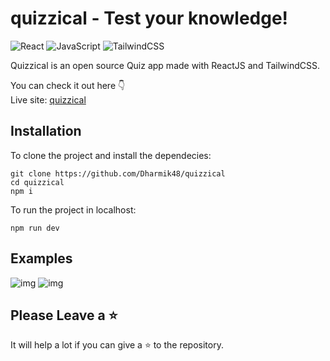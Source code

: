 # <b>quizzical</b> - Test your knowledge!

![React](https://img.shields.io/badge/react-%2320232a.svg?style=for-the-badge&logo=react&logoColor=%2361DAFB)
![JavaScript](https://img.shields.io/badge/javascript-%23323330.svg?style=for-the-badge&logo=javascript&logoColor=%23F7DF1E)
![TailwindCSS](https://img.shields.io/badge/tailwindcss-%2338B2AC.svg?style=for-the-badge&logo=tailwind-css&logoColor=white)

Quizzical is an open source Quiz app made with ReactJS and TailwindCSS.
<br />

You can check it out here 👇</br>
Live site: <a href="https://quizzical-mu.vercel.app/">quizzical</a>

## Installation

To clone the project and install the dependecies:

```
git clone https://github.com/Dharmik48/quizzical
cd quizzical
npm i
```

To run the project in localhost:

```
npm run dev
```

## Examples

![img](https://i.imgur.com/6eV4AY7.png)
![img](https://i.imgur.com/1VdDfo1.png)


## Please Leave a ⭐

It will help a lot if you can give a ⭐ to the repository.
